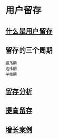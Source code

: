 # 用户留存

## [什么是用户留存](WhatIs.md)

## 留存的三个周期
```text
振荡期
选择期
平稳期
```

## [留存分析](UR-Analysis/README.md)

## [提高留存](UR-How/README.md)

## [增长案例](UR-Cases/README.md)
